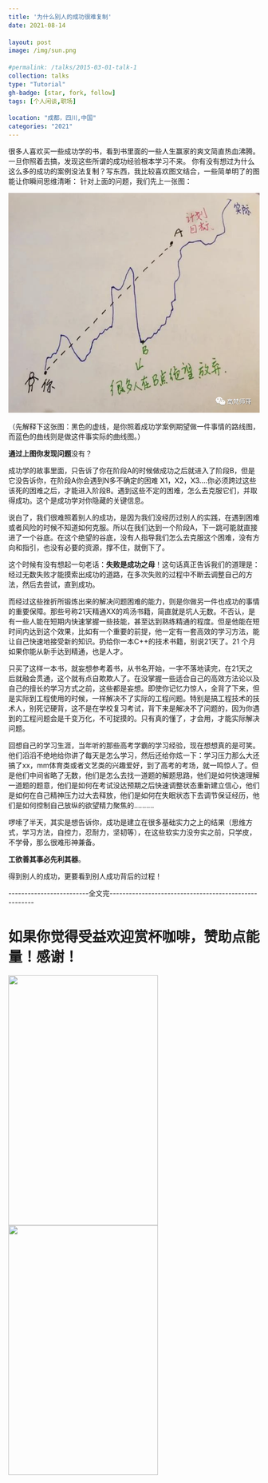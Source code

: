 ```yaml
---
title: '为什么别人的成功很难复制'
date: 2021-08-14

layout: post
image: /img/sun.png

#permalink: /talks/2015-03-01-talk-1
collection: talks
type: "Tutorial"
gh-badge: [star, fork, follow]
tags: [个人闲谈,职场]

location: "成都，四川,中国"
categories: "2021"
---
```



很多人喜欢买一些成功学的书，看到书里面的一些人生赢家的爽文简直热血沸腾。一旦你照着去搞，发现这些所谓的成功经验根本学习不来。
你有没有想过为什么这么多的成功的案例没法复制？写东西，我比较喜欢图文结合，一些简单明了的图能让你瞬间思维清晰：
针对上面的问题，我们先上一张图：

 ![xuexiquixan](/img/blog/xuexiquxian.jpg)

（先解释下这张图：黑色的虚线，是你照着成功学案例期望做一件事情的路线图，而蓝色的曲线则是做这件事实际的曲线图。）

**通过上图你发现问题**没有？

成功学的故事里面，只告诉了你在阶段A的时候做成功之后就进入了阶段B，但是它没告诉你，在阶段A你会遇到N多不确定的困难 X1，X2，X3....你必须跨过这些该死的困难之后，才能进入阶段B。遇到这些不定的困难，怎么去克服它们，并取得成功。这个是成功学对你隐藏的关键信息。

说白了，我们很难照着别人的成功，是因为我们没经历过别人的实践，在遇到困难或者风险的时候不知道如何克服。所以在我们达到一个阶段A，下一跳可能就直接进了一个谷底。在这个绝望的谷底，没有人指导我们怎么去克服这个困难，没有方向和指引，也没有必要的资源，撑不住，就倒下了。

这个时候有没有想起一句老话：**失败是成功之母**！这句话真正告诉我们的道理是：经过无数失败才能摸索出成功的道路，在多次失败的过程中不断去调整自己的方法，然后去尝试，直到成功。

而经过这些挫折所锻炼出来的解决问题困难的能力，则是你做另一件也成功的事情的重要保障。那些号称21天精通XX的鸡汤书籍，简直就是坑人无数。不否认，是有一些人能在短期内快速掌握一些技能，甚至达到熟练精通的程度。但是他能在短时间内达到这个效果，比如有一个重要的前提，他一定有一套高效的学习方法，能让自己快速地接受新的知识。扔给你一本C++的技术书籍，别说21天了。21 个月如果你能从新手达到精通，也是人才。

只买了这样一本书，就妄想参考着书，从书名开始，一字不落地读完，在21天之后就融会贯通，这个就有点自欺欺人了。在没掌握一些适合自己的高效方法论以及自己的擅长的学习方式之前，这些都是妄想。即使你记忆力惊人，全背了下来，但是实际到工程使用的时候，一样解决不了实际的工程问题。特别是搞工程技术的技术人，别死记硬背，这不是在学校复习考试，背下来是解决不了问题的，因为你遇到的工程问题会是千变万化，不可捉摸的。只有真的懂了，才会用，才能实际解决问题。

回想自己的学习生涯，当年听的那些高考学霸的学习经验，现在想想真的是可笑。他们滔滔不绝地给你讲了每天是怎么学习，然后还给你炫一下：学习压力那么大还搞了xx，mm体育类或者文艺类的兴趣爱好，到了高考的考场，就一鸣惊人了。但是他们中间省略了无数，他们是怎么去找一道题的解题思路，他们是如何快速理解一道题的题意，他们是如何在考试没达预期之后快速调整状态重新建立信心，他们是如何在自己精神压力过大去释放，他们是如何在失眠状态下去调节保证经历，他们是如何控制自己放纵的欲望精力聚焦的..........

啰嗦了半天，其实是想告诉你，成功是建立在很多基础实力之上的结果（思维方式，学习方法，自控力，忍耐力，坚韧等），在这些软实力没夯实之前，只学皮，不学骨，那么很难形神兼备。

**工欲善其事必先利其器**。

得到别人的成功，更要看到别人成功背后的过程！

-------------------------全文完------------------------------------------------------
# 如果你觉得受益欢迎赏杯咖啡，赞助点能量！感谢！

<img src="https://chaoxiyan1225.github.io/img/weixⅰn.png" align="center" height="500" width="300">

<img src="https://chaoxiyan1225.github.io/img/zhifubαo.jpg" align="center" height="500" width="300">


